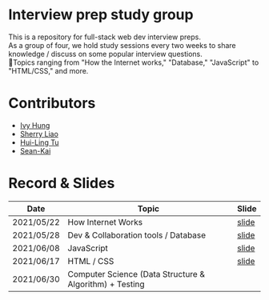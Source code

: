 # Interview prep study group

This is a repository for full-stack web dev interview preps. </br>
As a group of four, we hold study sessions every two weeks to share knowledge / discuss on some popular interview questions. </br>
Topics ranging from "How the Internet works," "Database," "JavaScript" to "HTML/CSS," and more.

# Contributors

- [Ivy Hung](https://github.com/ivyhungtw)
- [Sherry Liao](https://github.com/sherryliao21)
- [Hui-Ling Tu](https://github.com/Flora2020)
- [Sean-Kai](https://github.com/Ace1862020)

# Record & Slides

| Date       | Topic                                                   | Slide                                                                                                         |
| ---------- | ------------------------------------------------------- | ------------------------------------------------------------------------------------------------------------- |
| 2021/05/22 | How Internet Works                                      | [slide](https://docs.google.com/presentation/d/1I4dG3k8Ld1MaAlrhnuzZ65zyJ6zIAux7_mFFzVMRbLg/edit?usp=sharing) |
| 2021/05/28 | Dev & Collaboration tools / Database                    | [slide](https://docs.google.com/presentation/d/1hqOBWDsVlk-XntoQRgcFLkLBZAxQjRSweuaAKwxNMQE/edit?usp=sharing) |
| 2021/06/08 | JavaScript                                              | [slide](https://docs.google.com/presentation/d/1e-oyREpiJF3mCdR8pvBU6FrCIYSY87VSRg3IAXI_gCo/edit?usp=sharing) |
| 2021/06/17 | HTML / CSS                                              | [slide](https://docs.google.com/presentation/d/1v2Bq5zEBez43bVZbOWNxwgb1Zz6mg-tjVgeL7ievGIY/edit?usp=sharing) |
| 2021/06/30 | Computer Science (Data Structure & Algorithm) + Testing |                                                                                                               |
